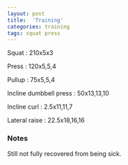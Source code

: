 ```yaml
---
layout: post
title:  'Training'
categories: training
tags: squat press
---
```


Squat : 210x5x3

Press  : 120x5,5,4

Pullup  : 75x5,5,4

Incline dumbbell press : 50x13,13,10

Incline curl  :  2.5x11,11,7

Lateral raise : 22.5x18,16,16

### Notes

Still not fully recovered from being sick.
